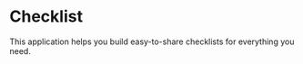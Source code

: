 Checklist
================

This application helps you build easy-to-share checklists for everything you need.

